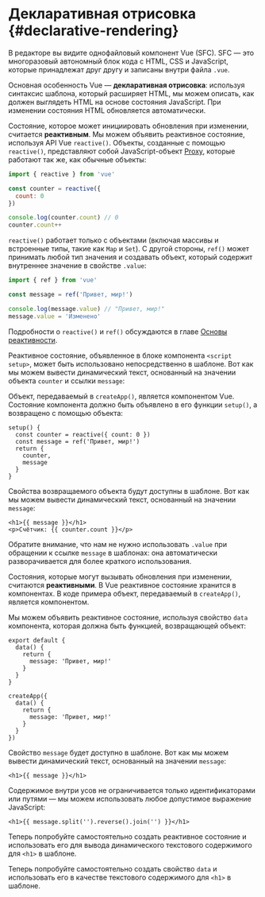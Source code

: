 # Декларативная отрисовка {#declarative-rendering}

<div class="sfc">

В редакторе вы видите однофайловый компонент Vue (SFC). SFC — это многоразовый автономный блок кода с HTML, CSS и JavaScript, которые принадлежат друг другу и записаны внутри файла `.vue`.

</div>

Основная особенность Vue — **декларативная отрисовка**: используя синтаксис шаблона, который расширяет HTML, мы можем описать, как должен выглядеть HTML на основе состояния JavaScript. При изменении состояния HTML обновляется автоматически.

<div class="composition-api">

Состояние, которое может инициировать обновления при изменении, считается **реактивным**. Мы можем объявить реактивное состояние, используя API Vue `reactive()`. Объекты, созданные с помощью `reactive()`, представляют собой JavaScript-объект [Proxy](https://developer.mozilla.org/ru/docs/Web/JavaScript/Reference/Global_Objects/Proxy), которые работают так же, как обычные объекты:

```js
import { reactive } from 'vue'

const counter = reactive({
  count: 0
})

console.log(counter.count) // 0
counter.count++
```

`reactive()` работает только с объектами (включая массивы и встроенные типы, такие как `Map` и `Set`). С другой стороны, `ref()` может принимать любой тип значения и создавать объект, который содержит внутреннее значение в свойстве `.value`:

```js
import { ref } from 'vue'

const message = ref('Привет, мир!')

console.log(message.value) // "Привет, мир!"
message.value = 'Изменено'
```

Подробности о `reactive()` и `ref()` обсуждаются в главе <a target="_blank" href="/guide/essentials/reactivity-fundamentals.html">Основы реактивности</a>.

<div class="sfc">

Реактивное состояние, объявленное в блоке компонента `<script setup>`, может быть использовано непосредственно в шаблоне. Вот как мы можем вывести динамический текст, основанный на значении объекта `counter` и ссылки `message`:

</div>

<div class="html">

Объект, передаваемый в `createApp()`, является компонентом Vue. Состояние компонента должно быть объявлено в его функции `setup()`, а возвращено с помощью объекта:

```js{2,5}
setup() {
  const counter = reactive({ count: 0 })
  const message = ref('Привет, мир!')
  return {
    counter,
    message
  }
}
```

Свойства возвращаемого объекта будут доступны в шаблоне. Вот как мы можем вывести динамический текст, основанный на значении `message`:

</div>

```vue-html
<h1>{{ message }}</h1>
<p>Счётчик: {{ counter.count }}</p>
```

Обратите внимание, что нам не нужно использовать `.value` при обращении к ссылке `message` в шаблонах: она автоматически разворачивается для более краткого использования.

</div>

<div class="options-api">

Состояния, которые могут вызывать обновления при изменении, считаются **реактивными**. В Vue реактивное состояние хранится в компонентах. <span class="html">В коде примера объект, передаваемый в `createApp()`, является компонентом.</span>

Мы можем объявить реактивное состояние, используя свойство `data` компонента, которая должна быть функцией, возвращающей объект:

<div class="sfc">

```js{3-5}
export default {
  data() {
    return {
      message: 'Привет, мир!'
    }
  }
}
```

</div>
<div class="html">

```js{3-5}
createApp({
  data() {
    return {
      message: 'Привет, мир!'
    }
  }
})
```

</div>

Свойство `message` будет доступно в шаблоне. Вот как мы можем вывести динамический текст, основанный на значении `message`:

```vue-html
<h1>{{ message }}</h1>
```

</div>

Содержимое внутри усов не ограничивается только идентификаторами или путями — мы можем использовать любое допустимое выражение JavaScript:

```vue-html
<h1>{{ message.split('').reverse().join('') }}</h1>
```

<div class="composition-api">

Теперь попробуйте самостоятельно создать реактивное состояние и использовать его для вывода динамического текстового содержимого для `<h1>` в шаблоне.

</div>

<div class="options-api">

Теперь попробуйте самостоятельно создать свойство `data` и использовать его в качестве текстового содержимого для `<h1>` в шаблоне.

</div>
